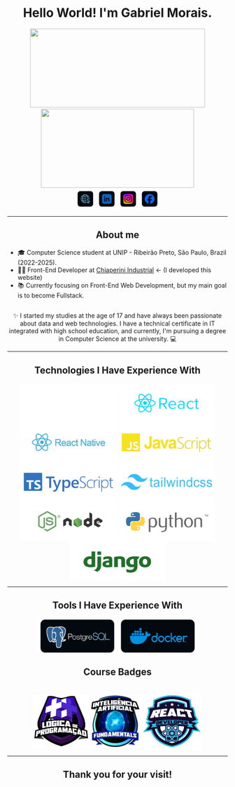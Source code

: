 <div align="center"><h1> Hello World! I'm Gabriel Morais.</h1></div>
<div style="display: flex;" align="center">
  <a href="https://github.com/GabrielMoraisDev/" >
   <img height="180em" width="400em" src="https://github-readme-stats.vercel.app/api?username=GabrielMoraisDev&show_icons=true&count_private=true&border_radius=10&bg_color=00000000&text_color=abd1ff&title_color=5ca5ff&icon_color=5ca5ff&hide_border=true">
   <img height="180em" width="350em" src="https://github-readme-stats.vercel.app/api/top-langs/?username=GabrielMoraisDev&layout=compact&langs_count=16&border_radius=10&bg_color=00000000&text_color=bfddff&title_color=5ca5ff&icon_color=5ca5ff&hide_border=true">
  </a>
</div>

<div align="center"> 
  <a href="https://gabrielmoraisdev.github.io/Portfolio/src/" target="_blank"><img height="45" src="https://github.com/GabrielMoraisDev/GabrielMoraisDev/blob/main/img/portifolio.png"></a> 
  <a href="https://www.linkedin.com/in/gabriel-morais-a3ab91243/" target="_blank"><img height="45" src="https://github.com/GabrielMoraisDev/GabrielMoraisDev/blob/main/img/linkedin.png"></a> 
  <a href="https://www.instagram.com/biel_morais51/" target="_blank"><img height="45" src="https://github.com/GabrielMoraisDev/GabrielMoraisDev/blob/main/img/instagram.png"></a> 
 <a href="https://www.facebook.com/profile.php?id=100005731294669" target="_blank"><img height="45" src="https://github.com/GabrielMoraisDev/GabrielMoraisDev/blob/main/img/facebook.png"></a> 
</div>
<hr />
<section>
    <h2 align="center">About me</h2>
    <ul>
        <li>🎓 Computer Science student at UNIP - Ribeirão Preto, São Paulo, Brazil (2022-2025).</li>
        <li>👨‍💻 Front-End Developer at <a href="https://www.chiaperini.com.br">Chiaperini Industrial</a> <- (I developed this website)</li>
        <li>📚 Currently focusing on Front-End Web Development, but my main goal is to become Fullstack.</li>
    </ul>
</section>
<section align="center">
  <h2></h2>
       ✨ I started my studies at the age of 17 and have always been passionate about data and web technologies. I have a technical certificate in IT integrated with high school education, and currently, I'm pursuing a degree in Computer Science at the university. 💻
</section>

 <hr />

<section align="center">
 <h2 align="center">Technologies I Have Experience With</h2>
   <img align="center" alt="HTML" height="90" width="220" src="https://github.com/GabrielMoraisDev/GabrielMoraisDev/blob/main/img/NEXT.png">
   <img align="center" alt="CSS" height="90" width="220" src="https://github.com/GabrielMoraisDev/GabrielMoraisDev/blob/main/img/REACTJS.png">
   <img align="center" alt="JavaScript" height="90" width="220" src="https://github.com/GabrielMoraisDev/GabrielMoraisDev/blob/main/img/NATIVE.png">
   <img align="center" alt="Php" height="90" width="220" src="https://github.com/GabrielMoraisDev/GabrielMoraisDev/blob/main/img/JavaScript.png">
   <img align="center" alt="Python" height="90" width="220" src="https://github.com/GabrielMoraisDev/GabrielMoraisDev/blob/main/img/TSS.png">
   <img align="center" alt="Php" height="90" width="220" src="https://github.com/GabrielMoraisDev/GabrielMoraisDev/blob/main/img/TAILWIND.png">
   <img align="center" alt="Php" height="90" width="220" src="https://github.com/GabrielMoraisDev/GabrielMoraisDev/blob/main/img/NODE.png">
   <img align="center" alt="Php" height="90" width="220" src="https://github.com/GabrielMoraisDev/GabrielMoraisDev/blob/main/img/PY.png">
   <img align="center" alt="Php" height="90" width="220" src="https://github.com/GabrielMoraisDev/GabrielMoraisDev/blob/main/img/DJANGO.png">
</section>
 <hr />
<section align="center">
   <h2 align="center">Tools I Have Experience With</h2>
   <img align="center" alt="postgres" height="80" width="180" src="https://github.com/GabrielMoraisDev/GabrielMoraisDev/blob/main/img/postgres.png">
   <img align="center" alt="docker.png" height="80" width="180" src="https://github.com/GabrielMoraisDev/GabrielMoraisDev/blob/main/img/docker.png">
  <div align="center"></div>
</section>

<section align="center" >
   <h2 align="center">Course Badges</h2>
  <br>
   <img align="center" alt="logic" height="120" width="130" src="https://github.com/GabrielMoraisDev/GabrielMoraisDev/blob/main/img/logic.png">
   <img align="center" alt="ia" height="120" width="110" src="https://github.com/GabrielMoraisDev/GabrielMoraisDev/blob/main/img/ia.png">
  <img align="center" alt="react" height="130" width="140" src="https://github.com/GabrielMoraisDev/GabrielMoraisDev/blob/main/img/reacty.png">
  <br>
  <div align="center"></div>
</section>


  <hr />
    <h2 align="center">Thank you for your visit!</h2>
